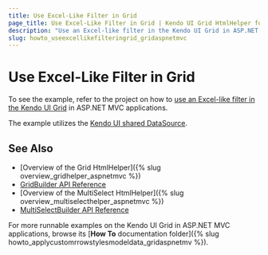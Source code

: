 ```yaml
---
title: Use Excel-Like Filter in Grid
page_title: Use Excel-Like Filter in Grid | Kendo UI Grid HtmlHelper for ASP.NET MVC
description: "Use an Excel-like filter in the Kendo UI Grid in ASP.NET MVC applications."
slug: howto_useexcellikefilteringrid_gridaspnetmvc
---
```


# Use Excel-Like Filter in Grid

To see the example, refer to the project on how to [use an Excel-like filter in the Kendo UI Grid](https://github.com/telerik/ui-for-aspnet-mvc-examples/tree/master/grid/grid-with-excel-like-filter) in ASP.NET MVC applications.

The example utilizes the [Kendo UI shared DataSource](http://demos.telerik.com/aspnet-mvc/datasource/shared-datasource).

## See Also

* [Overview of the Grid HtmlHelper]({% slug overview_gridhelper_aspnetmvc %})
* [GridBuilder API Reference](http://docs.telerik.com/aspnet-mvc/api/Kendo.Mvc.UI.Fluent/GridBuilder)
* [Overview of the MultiSelect HtmlHelper]({% slug overview_multiselecthelper_aspnetmvc %})
* [MultiSelectBuilder API Reference](http://docs.telerik.com/kendo-ui/aspnet-mvc/api/Kendo.Mvc.UI.Fluent/MultiSelectBuilder)

For more runnable examples on the Kendo UI Grid in ASP.NET MVC applications, browse its [**How To** documentation folder]({% slug howto_applycustomrrowstylesmodeldata_gridaspnetmv %}).
